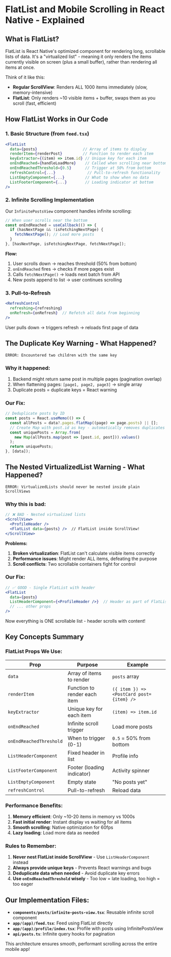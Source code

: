 # FlatList and Mobile Scrolling in React Native - Explained

## What is FlatList?

FlatList is React Native's optimized component for rendering long, scrollable lists of data. It's a "virtualized list" - meaning it only renders the items currently visible on screen (plus a small buffer), rather than rendering all items at once.

Think of it like this:
- **Regular ScrollView**: Renders ALL 1000 items immediately (slow, memory-intensive)
- **FlatList**: Only renders ~10 visible items + buffer, swaps them as you scroll (fast, efficient)

## How FlatList Works in Our Code

### 1. Basic Structure (from `feed.tsx`)
```jsx
<FlatList
  data={posts}                    // Array of items to display
  renderItem={renderPost}         // Function to render each item
  keyExtractor={(item) => item.id} // Unique key for each item
  onEndReached={handleLoadMore}    // Called when scrolling near bottom
  onEndReachedThreshold={0.5}      // Trigger at 50% from bottom
  refreshControl={...}              // Pull-to-refresh functionality
  ListEmptyComponent={...}         // What to show when no data
  ListFooterComponent={...}        // Loading indicator at bottom
/>
```

### 2. Infinite Scrolling Implementation

Our `InfinitePostsView` component handles infinite scrolling:

```jsx
// When user scrolls near the bottom
const onEndReached = useCallback(() => {
  if (hasNextPage && !isFetchingNextPage) {
    fetchNextPage(); // Load more posts
  }
}, [hasNextPage, isFetchingNextPage, fetchNextPage]);
```

**Flow:**
1. User scrolls down → reaches threshold (50% from bottom)
2. `onEndReached` fires → checks if more pages exist
3. Calls `fetchNextPage()` → loads next batch from API
4. New posts append to list → user continues scrolling

### 3. Pull-to-Refresh

```jsx
<RefreshControl
  refreshing={refreshing}
  onRefresh={onRefresh}  // Refetch all data from beginning
/>
```

User pulls down → triggers refresh → reloads first page of data

## The Duplicate Key Warning - What Happened?

```
ERROR: Encountered two children with the same key
```

### Why it happened:
1. Backend might return same post in multiple pages (pagination overlap)
2. When flattening pages: `[page1, page2, page3]` → single array
3. Duplicate posts = duplicate keys = React warning

### Our Fix:
```jsx
// Deduplicate posts by ID
const posts = React.useMemo(() => {
  const allPosts = data?.pages.flatMap((page) => page.posts) || [];
  // Create Map with post.id as key - automatically removes duplicates
  const uniquePosts = Array.from(
    new Map(allPosts.map(post => [post.id, post])).values()
  );
  return uniquePosts;
}, [data]);
```

## The Nested VirtualizedList Warning - What Happened?

```
ERROR: VirtualizedLists should never be nested inside plain ScrollViews
```

### Why this is bad:
```jsx
// ❌ BAD - Nested virtualized lists
<ScrollView>
  <ProfileHeader />
  <FlatList data={posts} />  // FlatList inside ScrollView!
</ScrollView>
```

**Problems:**
1. **Broken virtualization**: FlatList can't calculate visible items correctly
2. **Performance issues**: Might render ALL items, defeating the purpose
3. **Scroll conflicts**: Two scrollable containers fight for control

### Our Fix:
```jsx
// ✅ GOOD - Single FlatList with header
<FlatList
  data={posts}
  ListHeaderComponent={<ProfileHeader />}  // Header as part of FlatList
  // ... other props
/>
```

Now everything is ONE scrollable list - header scrolls with content!

## Key Concepts Summary

### FlatList Props We Use:

| Prop | Purpose | Example |
|------|---------|---------|
| `data` | Array of items to render | `posts` array |
| `renderItem` | Function to render each item | `({ item }) => <PostCard post={item} />` |
| `keyExtractor` | Unique key for each item | `(item) => item.id` |
| `onEndReached` | Infinite scroll trigger | Load more posts |
| `onEndReachedThreshold` | When to trigger (0-1) | `0.5` = 50% from bottom |
| `ListHeaderComponent` | Fixed header in list | Profile info |
| `ListFooterComponent` | Footer (loading indicator) | Activity spinner |
| `ListEmptyComponent` | Empty state | "No posts yet" |
| `refreshControl` | Pull-to-refresh | Reload data |

### Performance Benefits:

1. **Memory efficient**: Only ~10-20 items in memory vs 1000s
2. **Fast initial render**: Instant display vs waiting for all items
3. **Smooth scrolling**: Native optimization for 60fps
4. **Lazy loading**: Load more data as needed

### Rules to Remember:

1. **Never nest FlatList inside ScrollView** - Use `ListHeaderComponent` instead
2. **Always provide unique keys** - Prevents React warnings and bugs
3. **Deduplicate data when needed** - Avoid duplicate key errors
4. **Use `onEndReachedThreshold` wisely** - Too low = late loading, too high = too eager

## Our Implementation Files:

- **`components/posts/infinite-posts-view.tsx`**: Reusable infinite scroll component
- **`app/(app)/feed.tsx`**: Feed using FlatList directly
- **`app/(app)/profile/index.tsx`**: Profile with posts using InfinitePostsView
- **`api/posts.ts`**: Infinite query hooks for pagination

This architecture ensures smooth, performant scrolling across the entire mobile app!